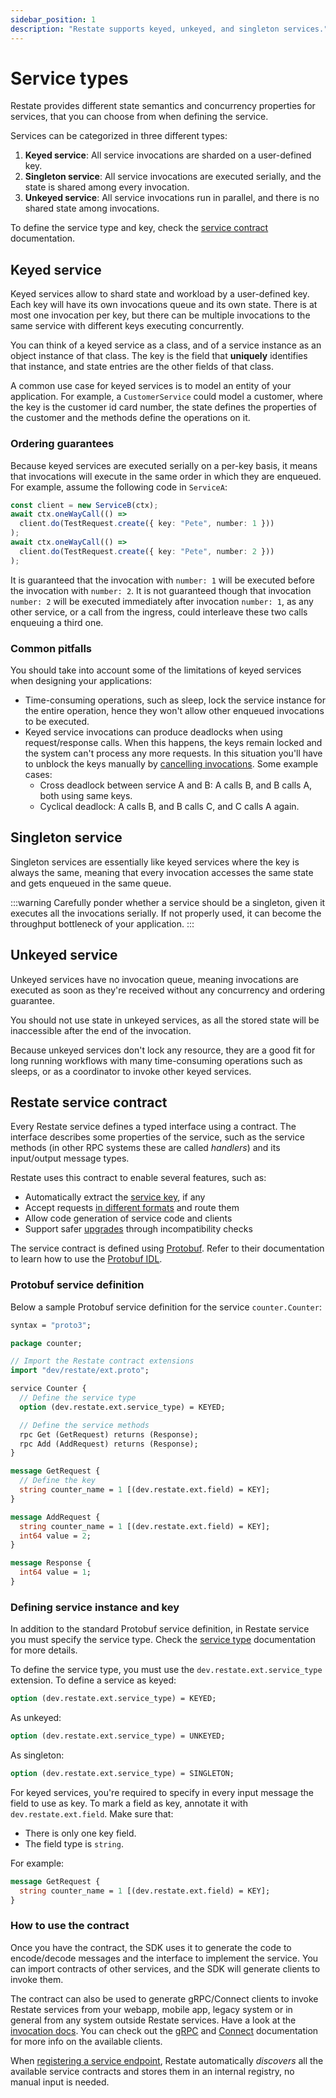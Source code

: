 ```yaml
---
sidebar_position: 1
description: "Restate supports keyed, unkeyed, and singleton services."
---
```


# Service types

Restate provides different state semantics and concurrency properties for services, that you can choose from when defining the service.

Services can be categorized in three different types:

1. **Keyed service**: All service invocations are sharded on a user-defined key.
2. **Singleton service**: All service invocations are executed serially, and the state is shared among every invocation.
3. **Unkeyed service**: All service invocations run in parallel, and there is no shared state among invocations.

To define the service type and key, check the [service contract](/services/service_type#restate-service-contract) documentation.

## Keyed service

Keyed services allow to shard state and workload by a user-defined key. Each key will have its own invocations queue and its own state. There is at most one invocation per key, but there can be multiple invocations to the same service with different keys executing concurrently.

You can think of a keyed service as a class, and of a service instance as an object instance of that class. The key is the field that **uniquely** identifies that instance, and state entries are the other fields of that class.

A common use case for keyed services is to model an entity of your application. For example, a `CustomerService` could model a customer, where the key is the customer id card number, the state defines the properties of the customer and the methods define the operations on it. 

### Ordering guarantees

Because keyed services are executed serially on a per-key basis, it means that invocations will execute in the same order in which they are enqueued. For example, assume the following code in `ServiceA`:

```typescript
const client = new ServiceB(ctx);
await ctx.oneWayCall(() =>
  client.do(TestRequest.create({ key: "Pete", number: 1 }))
);
await ctx.oneWayCall(() =>
  client.do(TestRequest.create({ key: "Pete", number: 2 }))
);
```

It is guaranteed that the invocation with `number: 1` will be executed before the invocation with `number: 2`. It is not guaranteed though that invocation `number: 2` will be executed immediately after invocation `number: 1`, as any other service, or a call from the ingress, could interleave these two calls enqueuing a third one.

### Common pitfalls

You should take into account some of the limitations of keyed services when designing your applications:

* Time-consuming operations, such as sleep, lock the service instance for the entire operation, hence they won't allow other enqueued invocations to be executed.
* Keyed service invocations can produce deadlocks when using request/response calls. When this happens, the keys remain locked and the system can't process any more requests. In this situation you'll have to unblock the keys manually by [cancelling invocations](/services/invocation#cancel-an-invocation). Some example cases:
  * Cross deadlock between service A and B: A calls B, and B calls A, both using same keys.
  * Cyclical deadlock: A calls B, and B calls C, and C calls A again.

## Singleton service

Singleton services are essentially like keyed services where the key is always the same, meaning that every invocation accesses the same state and gets enqueued in the same queue.

:::warning
Carefully ponder whether a service should be a singleton, given it executes all the invocations serially. If not properly used, it can become the throughput bottleneck of your application.
:::

## Unkeyed service

Unkeyed services have no invocation queue, meaning invocations are executed as soon as they're received without any concurrency and ordering guarantee.

You should not use state in unkeyed services, as all the stored state will be inaccessible after the end of the invocation.

Because unkeyed services don't lock any resource, they are a good fit for long running workflows with many time-consuming operations such as sleeps, or as a coordinator to invoke other keyed services.

## Restate service contract

Every Restate service defines a typed interface using a contract. The interface describes some properties of the service, such as the service methods (in other RPC systems these are called _handlers_) and its input/output message types.

Restate uses this contract to enable several features, such as:

* Automatically extract the [service key](#defining-service-instance-and-key), if any
* Accept requests [in different formats](invocation) and route them
* Allow code generation of service code and clients
* Support safer [upgrades](upgrades-removal) through incompatibility checks

The service contract is defined using [Protobuf](https://protobuf.dev/programming-guides/proto3/#services). Refer to their documentation to learn how to use the [Protobuf IDL](https://protobuf.dev/programming-guides/proto3).

### Protobuf service definition

Below a sample Protobuf service definition for the service `counter.Counter`:

```protobuf
syntax = "proto3";

package counter;

// Import the Restate contract extensions
import "dev/restate/ext.proto";

service Counter {
  // Define the service type
  option (dev.restate.ext.service_type) = KEYED;

  // Define the service methods
  rpc Get (GetRequest) returns (Response);
  rpc Add (AddRequest) returns (Response);
}

message GetRequest {
  // Define the key
  string counter_name = 1 [(dev.restate.ext.field) = KEY];
}

message AddRequest {
  string counter_name = 1 [(dev.restate.ext.field) = KEY];
  int64 value = 2;
}

message Response {
  int64 value = 1;
}
```

### Defining service instance and key

In addition to the standard Protobuf service definition, in Restate service you must specify the service type. Check the [service type](/services/service_type) documentation for more details.

To define the service type, you must use the `dev.restate.ext.service_type` extension. To define a service as keyed:

```protobuf
option (dev.restate.ext.service_type) = KEYED;
```

As unkeyed:

```protobuf
option (dev.restate.ext.service_type) = UNKEYED;
```

As singleton:

```protobuf
option (dev.restate.ext.service_type) = SINGLETON;
```

For keyed services, you're required to specify in every input message the field to use as key. To mark a field as key, annotate it with `dev.restate.ext.field`. Make sure that:

* There is only one key field.
* The field type is `string`.

For example:

```protobuf
message GetRequest {
  string counter_name = 1 [(dev.restate.ext.field) = KEY];
}
```

### How to use the contract

Once you have the contract, the SDK uses it to generate the code to encode/decode messages and the interface to implement the service. You can import contracts of other services, and the SDK will generate clients to invoke them.

The contract can also be used to generate gRPC/Connect clients to invoke Restate services from your webapp, mobile app, legacy system or in general from any system outside Restate services. Have a look at the [invocation docs](/services/invocation). You can check out the [gRPC](https://grpc.io/docs/languages/) and [Connect](https://connect.build/docs/introduction) documentation for more info on the available clients.

When [registering a service endpoint](/services/registration), Restate automatically _discovers_ all the available service contracts and stores them in an internal registry, no manual input is needed. 
